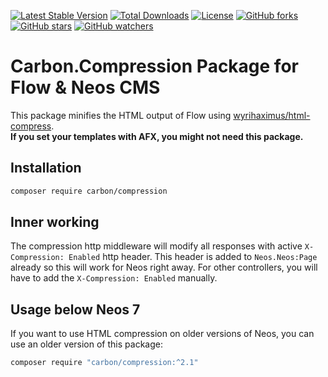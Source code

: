 [![Latest Stable Version](https://poser.pugx.org/carbon/compression/v/stable)](https://packagist.org/packages/carbon/compression)
[![Total Downloads](https://poser.pugx.org/carbon/compression/downloads)](https://packagist.org/packages/carbon/compression)
[![License](https://poser.pugx.org/carbon/compression/license)](LICENSE)
[![GitHub forks](https://img.shields.io/github/forks/CarbonPackages/Carbon.Compression.svg?style=social&label=Fork)](https://github.com/CarbonPackages/Carbon.Compression/fork)
[![GitHub stars](https://img.shields.io/github/stars/CarbonPackages/Carbon.Compression.svg?style=social&label=Stars)](https://github.com/CarbonPackages/Carbon.Compression/stargazers)
[![GitHub watchers](https://img.shields.io/github/watchers/CarbonPackages/Carbon.Compression.svg?style=social&label=Watch)](https://github.com/CarbonPackages/Carbon.Compression/subscription)

# Carbon.Compression Package for Flow & Neos CMS

This package minifies the HTML output of Flow using [wyrihaximus/html-compress](https://github.com/WyriHaximus/HtmlCompress).  
**If you set your templates with AFX, you might not need this package.**

## Installation

```bash
composer require carbon/compression
```

## Inner working

The compression http middleware will modify all responses with active `X-Compression: Enabled` http header. This header is added to `Neos.Neos:Page` already so this will work for Neos right away. For other controllers, you will have to add the `X-Compression: Enabled` manually.

## Usage below Neos 7
If you want to use HTML compression on older versions of Neos, you can use an older version of this package:

```bash
composer require "carbon/compression:^2.1"
```
